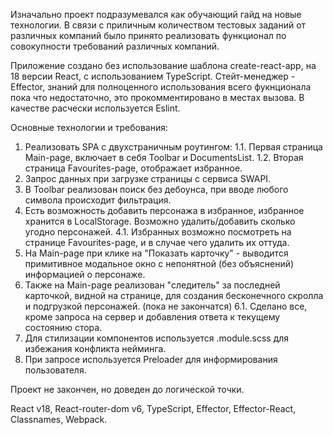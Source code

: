 Изначально проект подразумевался как обучающий гайд на новые технологии.
В связи с приличным количеством тестовых заданий от различных компаний было принято реализовать функционал по совокупности требований различных компаний.

Приложение создано без использование шаблона create-react-app, на 18 версии React, с использованием TypeScript. 
Стейт-менеджер - Effector, знаний для полноценного использования всего фукнционала пока что недостаточно, это прокомментировано в местах вызова.
В качестве расчески используется Eslint.

Основные технологии и требования:
1. Реализовать SPA с двухстраничным роутингом:
	1.1. Первая страница Main-page, включает в себя Toolbar и DocumentsList.
	1.2. Вторая страница Favourites-page, отображает избранное.
2. Запрос данных при загрузке страницы с сервиса SWAPI.
3. В Toolbar реализован поиск без дебоунса, при вводе любого символа происходит фильтрация.
4. Есть возможность добавить персонажа в избранное, избранное хранится в LocalStorage. Возможно удалить/добавить сколько угодно персонажей.
	4.1. Избранных возможно посмотреть на странице Favourites-page, и в случае чего удалить их оттуда.
5. На Main-page при клике на "Показать карточку" - выводится примитивное модальное окно с непонятной (без объяснений) информацией о персонаже.
6. Также на Main-page реализован "следитель" за последней карточкой, видной на странице, для создания бесконечного скролла и подгрузкой персонажей. (пока не закончатся)
	6.1. Сделано все, кроме запроса на сервер и добавления ответа к текущему состоянию стора.
7. Для стилизации компонентов используется .module.scss для избежания конфликта нейминга.
8. При запросе используется Preloader для информирования пользователя.

Проект не закончен, но доведен до логической точки.

React v18, React-router-dom v6, TypeScript, Effector, Effector-React, Classnames, Webpack.